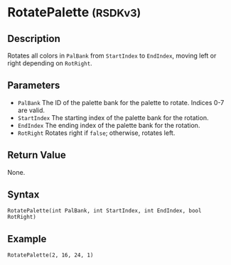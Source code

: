# RotatePalette <small>(RSDKv3)</small>

## Description
Rotates all colors in `PalBank` from `StartIndex` to `EndIndex`, moving left or right depending on `RotRight`.

## Parameters
- `PalBank`
The ID of the palette bank for the palette to rotate. Indices 0-7 are valid.
- `StartIndex`
The starting index of the palette bank for the rotation.
- `EndIndex`
The ending index of the palette bank for the rotation.
- `RotRight`
Rotates right if `false`; otherwise, rotates left.

## Return Value
None.

## Syntax
```
RotatePalette(int PalBank, int StartIndex, int EndIndex, bool RotRight)
```

## Example
```
RotatePalette(2, 16, 24, 1)
```